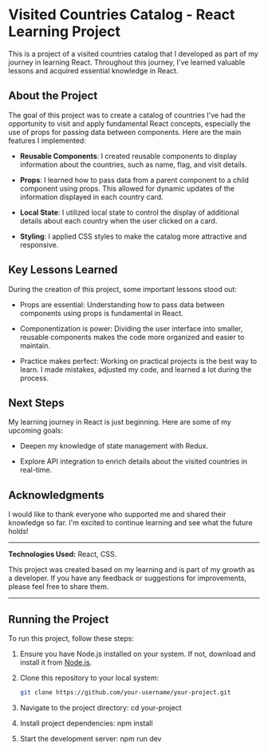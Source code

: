 # Visited Countries Catalog - React Learning Project

This is a project of a visited countries catalog that I developed as part of my journey in learning React. Throughout this journey, I've learned valuable lessons and acquired essential knowledge in React.

## About the Project

The goal of this project was to create a catalog of countries I've had the opportunity to visit and apply fundamental React concepts, especially the use of props for passing data between components. Here are the main features I implemented:

- **Reusable Components**: I created reusable components to display information about the countries, such as name, flag, and visit details.

- **Props**: I learned how to pass data from a parent component to a child component using props. This allowed for dynamic updates of the information displayed in each country card.

- **Local State**: I utilized local state to control the display of additional details about each country when the user clicked on a card.

- **Styling**: I applied CSS styles to make the catalog more attractive and responsive.

## Key Lessons Learned

During the creation of this project, some important lessons stood out:

- Props are essential: Understanding how to pass data between components using props is fundamental in React.

- Componentization is power: Dividing the user interface into smaller, reusable components makes the code more organized and easier to maintain.

- Practice makes perfect: Working on practical projects is the best way to learn. I made mistakes, adjusted my code, and learned a lot during the process.

## Next Steps

My learning journey in React is just beginning. Here are some of my upcoming goals:

- Deepen my knowledge of state management with Redux.

- Explore API integration to enrich details about the visited countries in real-time.

## Acknowledgments

I would like to thank everyone who supported me and shared their knowledge so far. I'm excited to continue learning and see what the future holds!

---

**Technologies Used:** React, CSS.

This project was created based on my learning and is part of my growth as a developer. If you have any feedback or suggestions for improvements, please feel free to share them.

---

## Running the Project

To run this project, follow these steps:

1. Ensure you have Node.js installed on your system. If not, download and install it from [Node.js](https://nodejs.org/).

2. Clone this repository to your local system:

   ```bash
   git clone https://github.com/your-username/your-project.git


3. Navigate to the project directory: cd your-project
4. Install project dependencies: npm install
5. Start the development server: npm run dev


